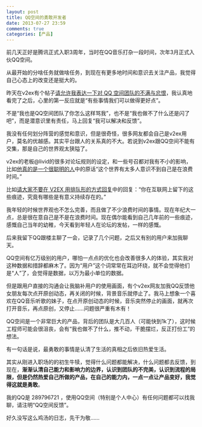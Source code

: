 ```yaml
---
layout: post
title: QQ空间的勇敢开发者
date: 2013-07-27 23:59
comments: true
categories: [产品]
---
```


前几天正好是腾讯正式入职3周年，当时在QQ音乐打杂一段时间，次年3月正式入伙QQ空间。

从最开始的分啥任务就做啥任务，到现在有更多地时间和意识去关注产品，我觉得自己心态上的改变还是挺大的。

昨天在v2ex有个帖子[请允许我表达一下对 QQ 空间团队的不满与忿恨](http://v2ex.com/t/77060#reply32)，我认真地看完了之后，心里的第一反应就是“有些事情我们可以做得更好点”。

不是“我也是QQ空间团队了你怎么这样骂我”，也不是“我也做不了什么还是闪了吧”，而是潜意识里有责任，马上回复“我可以解决和反馈”。

我没有任何划分阵营的感觉和意识，但是很奇怪，很多网友都会自己是v2ex用户，莫名的优越感。其实平台跟人的关系真的不大。若说到v2ex跟QQ空间不能有交集，那是自己的世界观太狭隘了。

v2ex的老板@livid的很多对论坛规则的设定，和一些号召都对我有不小的影响，比如[他真的是一个很聪明的人](http://v2ex.com/t/74511#reply83)中的原话“这个世界有太多人意识不到自己是在浪费时间。”

比如[请大家不要在 V2EX 用排队形的方式回复](http://v2ex.com/t/76799#reply68)中的回复：“你在互联网上留下的这些痕迹，究竟有哪些是有意义持续存在的。”

我年轻的时候世界观也不怎么完善，而且做了不少浪费时间的事情。现在年纪大一点，总是很在意自己是不是在浪费时间。现在偶尔能看到自己几年前的一些痕迹，感慨自己当年的幼稚，今天看到年轻人在论坛的发帖，一样的感慨。

后来我留下QQ跟楼主聊了一会，记录了几个问题，之后又有别的用户来加我聊天。

QQ空间有亿万级别的用户，哪怕一点点的优化也会改善很多人的体验，其实我对这种数据和措辞都麻木了。因为“用户”这个词常常在耳边环绕，就不会觉得他们是“人”了，会觉得是数据，以万为最小单位的数据。

但是跟用户直接的沟通会让我脑补用户的使用画面，有个v2ex网友加我QQ反馈他女朋友每次点开原创动态，再关闭的时候，背景音乐就停止了。我马上想象一个喜欢在QQ音乐听歌的妹子，在点开原创动态的时候，音乐突然停止的画面，就再次打开音乐，再点原创，又停止……问题很严重有木有！

QQ空间是一个非常巨大的产品，背后的团队是大几百人（可能快到1k了），这时候工程师可能会很沮丧，会有“我也做不了什么，推不动，干脆摆烂，反正打份工”的想法。

有一句话是说，最勇敢的事情是认清了生活的真相之后依旧热爱生活。

其实从刚进入职场的的初生牛犊，觉得什么问题都能解决，什么问题都去反馈，到现在，**渐渐认清自己能力和影响力的边界，认识到团队的不完美，认识到流程的局限，但是仍然热爱自己所做的产品，在自己的能力内，一点一点让产品变好，我觉得这就是勇敢**。

我的QQ是 289796721 ，使用QQ空间（特别是个人中心）有任何问题都可以找我聊，请注明“QQ空间反馈”。

好久没写这么鸡汤的日志，先干为敬……